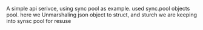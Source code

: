 A simple api serivce, using sync pool as example.
used sync.pool objects pool.
here we Unmarshaling json object to struct, and sturch we are keeping into synsc pool for resuse 

